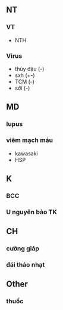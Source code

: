 ## NT
### VT
- NTH
### Virus
- thủy đậu (-)
- sxh (+-)
- TCM (-)
- sởi (-)

## MD
### lupus
### viêm mạch máu
- kawasaki
- HSP
## K
### BCC
### U nguyên bào TK

## CH
### cường giáp
### đái tháo nhạt
## Other
### thuốc


